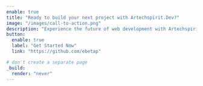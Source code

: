 ```yaml
---
enable: true
title: "Ready to build your next project with Artechspirit.Dev?"
image: "/images/call-to-action.png"
description: "Experience the future of web development with Artechspirit. Build lightning-fast static sites with ease and flexibility."
button:
  enable: true
  label: "Get Started Now"
  link: "https://github.com/ebetap"

# don't create a separate page
_build:
  render: "never"
---
```

